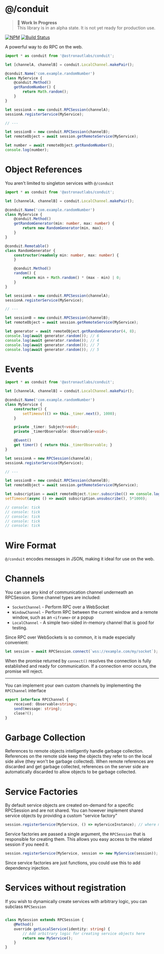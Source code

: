 # @/conduit

> 🚧 **Work In Progress**  
> This library is in an alpha state. It is not yet ready for production use.

[![NPM](https://img.shields.io/npm/v/@astronautlabs/conduit.svg)](https://www.npmjs.com/package/@astronautlabs/conduit) [![Build Status](https://circleci.com/gh/astronautlabs/conduit/tree/main.svg?style=shield)](https://circleci.com/gh/astronautlabs/conduit)

A powerful way to do RPC on the web.

```ts
import * as conduit from '@astronautlabs/conduit';

let [channelA, channelB] = conduit.LocalChannel.makePair();

@conduit.Name('com.example.randomNumber')
class MyService {
    @conduit.Method()
    getRandomNumber() {
        return Math.random();
    }
}

let sessionA = new conduit.RPCSession(channelA);
sessionA.registerService(MyService);

// ---

let sessionB = new conduit.RPCSession(channelB);
let remoteObject = await session.getRemoteService(MyService);

let number = await remoteObject.getRandomNumber();
console.log(number);
```

# Object References

You aren't limited to singleton services with `@/conduit`

```typescript
import * as conduit from '@astronautlabs/conduit';

let [channelA, channelB] = conduit.LocalChannel.makePair();

@conduit.Name('com.example.randomNumber')
class MyService {
    @conduit.Method()
    getRandomGenerator(min: number, max: number) {
        return new RandomGenerator(min, max);
    }
}

@conduit.Remotable()
class RandomGenerator {
    constructor(readonly min: number, max: number) {
    }

    @conduit.Method()
    random() {
        return min + Math.random() * (max - min) | 0;
    }
}

let sessionA = new conduit.RPCSession(channelA);
sessionA.registerService(MyService);

// ---

let sessionB = new conduit.RPCSession(channelB);
let remoteObject = await session.getRemoteService(MyService);

let generator = await remoteObject.getRandomGenerator(4, 8);
console.log(await generator.random()); // 6
console.log(await generator.random()); // 4
console.log(await generator.random()); // 7
console.log(await generator.random()); // 5
```

# Events

```typescript
import * as conduit from '@astronautlabs/conduit';

let [channelA, channelB] = conduit.LocalChannel.makePair();

@conduit.Name('com.example.randomNumber')
class MyService {
    constructor() {
        setTimeout(() => this._timer.next(), 1000);
    }

    private _timer: Subject<void>;
    private _timerObservable: Observable<void>;

    @Event()
    get timer() { return this._timerObservable; }
}

let sessionA = new RPCSession(channelA);
sessionA.registerService(MyService);

// ---

let sessionB = new conduit.RPCSession(channelB);
let remoteObject = await session.getRemoteService(MyService);

let subscription = await remoteObject.timer.subscribe(() => console.log(`tick`));
setTimeout(async () => await subscription.unsubscribe(), 5*1000);

// console: tick
// console: tick
// console: tick
// console: tick
// console: tick
```

# Wire Format

`@/conduit` encodes messages in JSON, making it ideal for use on the web. 

# Channels

You can use any kind of communication channel underneath an RPCSession. Some channel types are included:

* `SocketChannel` - Perform RPC over a WebSocket
* `WindowChannel` - Perform RPC between the current window and a remote window, such as an `<iframe>` or a popup
* `LocalChannel` - A simple two-sided in-memory channel that is good for testing.

Since RPC over WebSockets is so common, it is made especially convenient:

```typescript
let session = await RPCSession.connect(`wss://example.com/my/socket`);
```

When the promise returned by `connect()` resolves the connection is fully established and ready for communication. If a connection error occurs, the promise will reject.

---

You can implement your own custom channels by implementing the `RPCChannel` interface

```typescript
export interface RPCChannel {
    received: Observable<string>;
    send(message: string);
    close?();
}
```

# Garbage Collection

References to remote objects intelligently handle garbage collection. References on the remote side keep the objects they refer to on the local side alive (they won't be garbage collected). When remote references are discarded and get garbage collected, references on the server side are automatically discarded to allow objects to be garbage collected.

# Service Factories

By default service objects are created on-demand for a specific RPCSession and are not shared. You can however implement shared service objects by providing a custom "service factory"

```typescript
session.registerService(MyService, () => myServiceInstance); // where myServiceInstance is not specific to this session
```

Service factories are passed a single argument, the `RPCSession` that is responsible for creating them. This allows you easy access to the related session if you need it.

```typescript
session.registerService(MyService, session => new MyService(session));
```

Since service factories are just functions, you could use this to add dependency injection.

# Services without registration

If you wish to dynamically create services with arbitrary logic, you can subclass `RPCSession`

```typescript

class MySession extends RPCSession {
    @Method()
    override getLocalService(identity: string) {
        // Add arbitrary logic for creating service objects here
        return new MyService();
    }
}
```